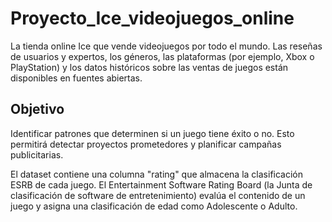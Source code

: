 # Proyecto_Ice_videojuegos_online

La tienda online Ice que vende videojuegos por todo el mundo. Las reseñas de usuarios y expertos, los géneros, las plataformas (por ejemplo, Xbox o PlayStation) y los datos históricos sobre las ventas de juegos están disponibles en fuentes abiertas. 

## Objetivo
Identificar patrones que determinen si un juego tiene éxito o no. Esto permitirá detectar proyectos prometedores y planificar campañas publicitarias.

El dataset contiene una columna "rating" que almacena la clasificación ESRB de cada juego. El Entertainment Software Rating Board (la Junta de clasificación de software de entretenimiento) evalúa el contenido de un juego y asigna una clasificación de edad como Adolescente o Adulto.
